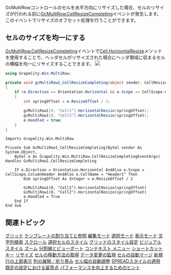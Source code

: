 GcMultiRowコントロールのセルを水平方向にリサイズした場合、セルのリサイズが行われる前に[GcMultiRow.CellResizeCompleting](gcdocsite__documentlink?toc-item-id=dcb47ebf-fd5a-46bf-833b-80818dc78548)イベントが発生します。このイベントでリサイズのオフセット処理を行うことができます。

## セルのサイズを均一にする

[GcMultiRow.CellResizeCompleting](gcdocsite__documentlink?toc-item-id=dcb47ebf-fd5a-46bf-833b-80818dc78548)イベントで[Cell.HorizontalResize](gcdocsite__documentlink?toc-item-id=5e4b709a-e5ac-4635-885f-c852f50eb78d)メソッドを使用することで、ヘッダセルがリサイズされた場合にヘッダ領域に収まるセルの横幅を均一にリサイズすることできます。
![](/DOCUMENT_SITE_LINK_PREFIX_HERE/document-site-files/images/f148c511-6e98-4b55-9904-150a375d5825/images/userguide/grid_resizeoffset.png)
```csharp
using GrapeCity.Win.MultiRow;

private void gcMultiRow1_CellResizeCompleting(object sender, CellResizeCompletingEventArgs e)
{
    if (e.Direction == Orientation.Horizontal && e.Scope == CellScope.ColumnHeader && e.CellName == "Header1")
    {
        int springOffset = e.ResizeOffset / 2;

        gcMultiRow1[0, "Cell1"].HorizontalResize(springOffset);
        gcMultiRow1[0, "Cell2"].HorizontalResize(springOffset);
        e.Handled = true;
    }
}
```

```vbnet
Imports GrapeCity.Win.MultiRow

Private Sub GcMultiRow1_CellResizeCompleting(ByVal sender As System.Object, _
    ByVal e As GrapeCity.Win.MultiRow.CellResizeCompletingEventArgs) Handles GcMultiRow1.CellResizeCompleting

    If e.Direction = Orientation.Horizontal AndAlso e.Scope = CellScope.ColumnHeader AndAlso e.CellName = "Header1" Then
        Dim springOffset As Integer = e.ResizeOffset / 2

        GcMultiRow1(0, "Cell1").HorizontalResize(springOffset)
        GcMultiRow1(0, "Cell2").HorizontalResize(springOffset)
        e.Handled = True
    End If
End Sub
```

## 関連トピック

[グリッド](gcdocsite__documentlink?toc-item-id=87ec6429-c3b9-4564-923f-f7c943ce00b9)
[テンプレートの割り当てと参照](gcdocsite__documentlink?toc-item-id=672f7dc1-1297-4293-87f6-f4d7ae30af83)
[編集モード](gcdocsite__documentlink?toc-item-id=1cd87acc-bf66-4bf7-bf75-b61800b830fb)
[選択モード](gcdocsite__documentlink?toc-item-id=05e1230b-6129-43d3-aa78-5b2cbf48ccba)
[表示モード](gcdocsite__documentlink?toc-item-id=e56c66d1-0481-4f06-a48c-d3c4d03893ef)
[文字列検索](gcdocsite__documentlink?toc-item-id=3b578791-7908-4795-8e61-b9f1e7339d21)
[スクロール](gcdocsite__documentlink?toc-item-id=2647ada3-b90d-4823-adf7-4fa4ef083123)
[選択セルのスタイル](gcdocsite__documentlink?toc-item-id=e04576cc-5bac-410c-9335-0dda134c922f)
[グリッドのスタイル設定](gcdocsite__documentlink?toc-item-id=77b3a184-61f9-4c3b-967b-dbb6f103acf0)
[ビジュアル スタイル](gcdocsite__documentlink?toc-item-id=860edbe2-0af7-4e60-876e-89187c42d483)
[ズーム](gcdocsite__documentlink?toc-item-id=d83eab82-185e-49f9-88b0-0fd8379d92b6)
[分割線とビューポート](gcdocsite__documentlink?toc-item-id=09f1eccf-76eb-4979-ac29-c97731b2357d)
[コンテキスト メニュー](gcdocsite__documentlink?toc-item-id=cbf794e7-3362-41e9-b625-bd3e8130611b)
[ショートカット キー](gcdocsite__documentlink?toc-item-id=9cdbb6ad-e84e-441f-8f3f-ddd78af7b429)
[リサイズ](gcdocsite__documentlink?toc-item-id=4657f508-867c-455c-81b4-858e8f1d18d7)
[セルの移動方法の取得](gcdocsite__documentlink?toc-item-id=f3a0271e-fbeb-46ba-aa76-b99352d3e55c)
[データ変更の監視](gcdocsite__documentlink?toc-item-id=1aac18ae-c27c-46f5-bfec-e5872e7d2d1b)
[セルの自動マージ](gcdocsite__documentlink?toc-item-id=1d1e19b2-4282-48a3-ad92-603f73b3cc38)
[新規行の上部表示](gcdocsite__documentlink?toc-item-id=881b6d3e-e4d3-4271-b874-a972e9aef2c8)
[列の展開／折り畳み](gcdocsite__documentlink?toc-item-id=421066a5-9bfa-427f-a980-245ff290f1af)
[セル幅の自動調整](gcdocsite__documentlink?toc-item-id=0fb2df6a-d9df-47d2-8ae9-50185f2c488d)
[SPREADスタイルの適用](gcdocsite__documentlink?toc-item-id=9d7078b7-c6b3-420b-a282-9d08e8135b48)
[既定の設定における留意点](gcdocsite__documentlink?toc-item-id=707e6129-7446-4ccf-9b4b-574225dc0b02)
[パフォーマンスを向上するためのヒント](gcdocsite__documentlink?toc-item-id=78fbc71a-7acb-4af3-ae37-953454f8dece)